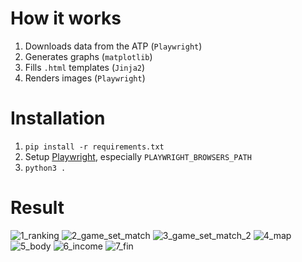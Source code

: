 # How it works

1. Downloads data from the ATP (`Playwright`)
2. Generates graphs (`matplotlib`)
3. Fills `.html` templates (`Jinja2`)
4. Renders images (`Playwright`)

# Installation

1. `pip install -r requirements.txt`
2. Setup [Playwright](https://playwright.dev/), especially `PLAYWRIGHT_BROWSERS_PATH`
3. `python3 .`

# Result

![1_ranking](output/1_ranking.png)
![2_game_set_match](output/2_game_set_match.png)
![3_game_set_match_2](output/3_game_set_match_2.png)
![4_map](output/4_map.png)
![5_body](output/5_body.png)
![6_income](output/6_income.png)
![7_fin](output/7_fin.png)
